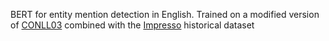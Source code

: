 BERT for entity mention detection in English. Trained on a modified version of [CONLL03](https://github.com/davidsbatista/NER-datasets/tree/master/CONLL2003) combined with the [Impresso](https://github.com/impresso/CLEF-HIPE-2020/tree/master/data) historical dataset 
